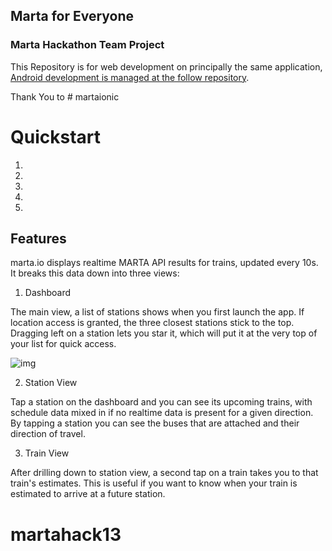 ## Marta for Everyone
###  Marta Hackathon Team Project

This Repository is for web development on principally the same application, [Android development is managed at the follow repository](https://github.com/violetaria/MartaForEveryone).


Thank You to # martaionic



# Quickstart

1.
2.
3.
4.
5.



## Features
marta.io displays realtime MARTA API results for trains, updated every 10s. It breaks this data down into three views:

1. Dashboard

  The main view, a list of stations shows when you first launch the app. If location access is granted, the three closest stations stick to the top. Dragging left on a station lets you star it, which will put it at the very top of your list for quick access.

  ![img](http://i.imgur.com/cILuvvp.gif)

2. Station View

  Tap a station on the dashboard and you can see its upcoming trains, with schedule data mixed in if no realtime data is present for a given direction.
  By tapping a station you can see the buses that are attached and their direction of travel.

3. Train View

  After drilling down to station view, a second tap on a train takes you to that train's estimates. This is useful if you want to know when your train is estimated to arrive at a future station.

# martahack13
